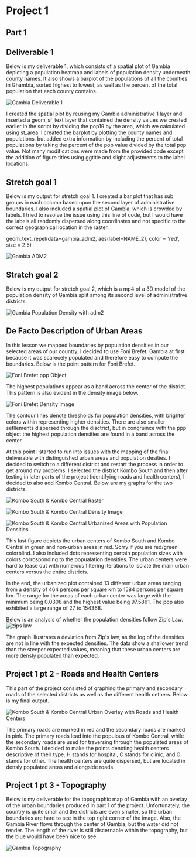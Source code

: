 # Project 1
## Part 1
## Deliverable 1
Below is my deliverable 1, which consists of a spatial plot of Gambia depicting a population heatmap and labels of population
density underneath county names. It also shows a barplot of the populations of all the counties in Ghambia, sorted highest
to lowest, as well as the percent of the total population that each county contains. 

![Gambia Deliverable 1](https://user-images.githubusercontent.com/67921793/91791263-add76e80-ebe0-11ea-9504-e01781e07ce4.png)

I created the spatial plot by reusing my Gambia administrative 1 layer and inserted a geom_sf_text layer that contained the density
values we created earlier in the script by dividing the pop19 by the area, which we calculated using st_area.
I created the barplot by plotting the county names and populations, but added extra information by including the percent of
total populations by taking the percent of the pop value divided by the total pop value.
Not many modifications were made from the provided code except the addition of figure titles using ggtitle and slight
adjustments to the label locations. 


## Stretch goal 1
Below is my output for stretch goal 1. I created a bar plot that has sub groups in each column based upon the second layer of
administrative boundaries. I also included a spatial plot of Gambia, which is crowded by labels. I tried to resolve the issue
using this line of code, but I would have the labels all randomly dispersed along coordinates and not specific to the correct
geographical location in the raster.

geom_text_repel(data=gambia_adm2, aes(label=NAME_2), color = 'red', size = 2.5)

![Gambia ADM2](https://user-images.githubusercontent.com/67921793/91794982-6655e000-ebea-11ea-9c50-dfd12b19057c.png)

## Stratch goal 2
Below is my output for stretch goal 2, which is a mp4 of a 3D model of the population density of Gambia split among its second
level of administrative districts.

![Gambia Population Density with adm2](https://user-images.githubusercontent.com/67921793/91795590-08c29300-ebec-11ea-94fd-22410ee9d84c.gif)


## De Facto Description of Urban Areas
In this lesson we mapped boundaries by population densities in our selected areas of our country. I decided to use Foni Brefet,
Gambia at first because it was scarecely populated and therefore easy to compute the boundaries. Below is the point pattern for 
Foni Brefet.

![Foni Brefet ppp Object](https://user-images.githubusercontent.com/67921793/93034138-0ce8aa80-f607-11ea-996d-c4950c75335f.png)

The highest populations appear as a band across the center of the district. This pattern is also evident in the density image
below.

![Foni Brefet Density Image](https://user-images.githubusercontent.com/67921793/93034219-5d600800-f607-11ea-8a95-4f1fa8b14bf9.png)

The contour lines denote thresholds for population densities, with brighter colors within representing higher densities. There are also smaller setllements dispersed through the disctrict, but in congruince with the ppp object the highest population densities are found in a band across the center.

At this point I started to run into issues with the mapping of the final deliverable with distinguished urban areas and population desities. I decided to switch to a different district and restart the process in order to get around my problems. I selected the district Kombo South and then after testing in later parts of the project (identifying roads and health centers), I decided to also add Kombo Central. Below are my graphs for the two districts.

![Kombo South & Kombo Central Raster](https://user-images.githubusercontent.com/67921793/93034794-44585680-f609-11ea-88af-823eb0c03fab.png)

![Kombo South & Kombo Central Density Image](https://user-images.githubusercontent.com/67921793/93034843-7073d780-f609-11ea-8757-c5b5690c5fa0.png)

![Kombo South & Kombo Central Urbanized Areas with Population Densities](https://user-images.githubusercontent.com/67921793/93034954-b6c93680-f609-11ea-8777-15d604918534.png)

This last figure depicts the urban centers of Kombo South and Kombo Central in green and non-urban areas in red. Sorry if you are red/green colorblind. I also included dots representing certain population sizes with colors corrosponding to the popualation densities. The urban centers were hard to tease out with numerous filtering iterations to isolate the main urban centers versus the entire districts. 

In the end, the urbanized plot contained 13 different urban areas ranging from a density of 464 persons per square km to 1584 persons per square km. The range for the areas of each urban center was large with the minimum being 0.0308 and the highest value being 97.5861. The pop also exhibited a large range of 27 to 154368. 

Below is an analysis of whether the population densities follow Zip's Law.
![zips law](https://user-images.githubusercontent.com/67921793/93415595-e24e5a00-f871-11ea-8e34-dd7d8dd98a05.png)

The graph illustrates a deviation from Zip's law, as the log of the densities are not in line with the expected densities. 
The data show a shallower trend than the steeper expected values, meaning that these urban centers are more densly populated
than expected.


## Project 1 pt 2 - Roads and Health Centers
This part of the project consisted of graphing the primary and secondary roads of the selected districts as well as the different health cetners. Below is my final output.

![Kombo South & Kombo Central Urban Overlay with Roads and Health Centers](https://user-images.githubusercontent.com/67921793/93040192-622cb800-f617-11ea-9ad3-276baf94eeae.png)

The primary roads are marked in red and the secondary roads are marked in pink. The primary roads lead into the populous of Kombo Central, while the secondary roads are used for traversing through the populated areas of Kombo South. I decided to make the points denoting health centers descriptive of their type. H stands for hospital, C stands for clinic, and O stands for other. The health centers are quite dispersed, but are located in densly populated areas and alongside roads. 


## Project 1 pt 3 - Topography
Below is my deliverable for the topographic map of Gambia with an overlay of the urban boundaries produced in part 1 of the project. Unfortunately, the country is quite small and the districts are even smaller, so the urban boundaries are hard to see in the top right corner of the image. Also, the Gambia River flows through the center of Gambia, but the water did not render. The length of the river is still discernable within the topography, but the blue would have been nice to see.

![Gambia Topography](https://user-images.githubusercontent.com/67921793/93041328-3e1ea600-f61a-11ea-9040-cc36089bfe9c.png)




